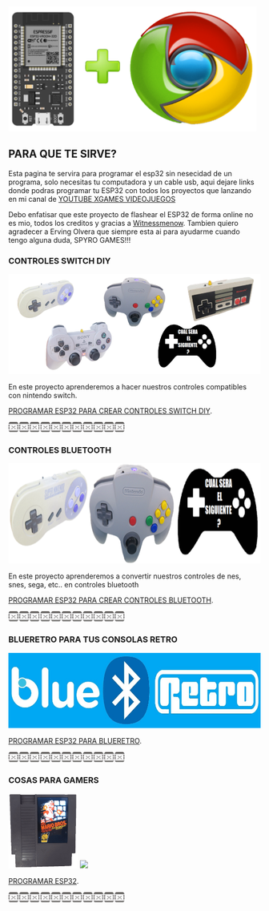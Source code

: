 <img src="imagenes/ESP32+c.png"
height="250">



## PARA QUE TE SIRVE?

Esta pagina te servira para programar el esp32 sin nesecidad de un programa, solo necesitas tu computadora y un cable usb, aqui dejare links donde podras programar tu ESP32 con todos los proyectos que lanzando en mi canal de [YOUTUBE XGAMES VIDEOJUEGOS](https://www.youtube.com/channel/UCusIoB_4vKBwBtdc81PolUw)

Debo enfatisar que este proyecto de flashear el ESP32 de forma online no es mio, todos los creditos y gracias a [Witnessmenow](https://github.com/witnessmenow/ESP-Web-Tools-Tutorial). Tambien quiero agradecer a Erving Olvera que siempre esta ai para ayudarme cuando tengo alguna duda, SPYRO GAMES!!!


### CONTROLES SWITCH DIY

<img src="imagenes/controles_switch.png"
height="200">

En este proyecto aprenderemos a hacer nuestros controles compatibles con nintendo switch.

[PROGRAMAR ESP32 PARA CREAR CONTROLES SWITCH DIY](controles_switch.md).


<img src="imagenes/dividir.jpg"
height="20">

### CONTROLES BLUETOOTH

<img src="imagenes/LOGO CONTROLES.png"
height="200">

En este proyecto aprenderemos a convertir nuestros controles de nes, snes, sega, etc.. en controles bluetooth

[PROGRAMAR ESP32 PARA CREAR CONTROLES BLUETOOTH](controlesbluetooth.md).


<img src="imagenes/dividir.jpg"
height="20">

### BLUERETRO PARA TUS CONSOLAS RETRO

<img src="imagenes/LOGO BLUERETRO.jpg"
height="150">

[PROGRAMAR ESP32 PARA BLUERETRO](blueretro.md).


<img src="imagenes/dividir.jpg"
height="20">

### COSAS PARA GAMERS


 <img src="imagenes/cartucho.gif"
height="150"> <img src="imagenes/ncat.png"
height="150">


[PROGRAMAR ESP32](cartnes.md).


<img src="imagenes/dividir.jpg"
height="20">



